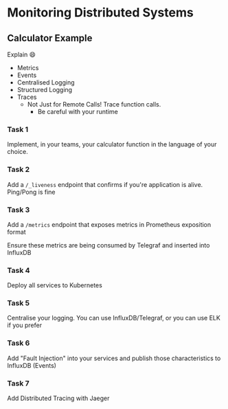 # Monitoring Distributed Systems

## Calculator Example

Explain 😄

- Metrics
- Events
- Centralised Logging
- Structured Logging
- Traces
  - Not Just for Remote Calls! Trace function calls.
    - Be careful with your runtime

### Task 1

Implement, in your teams, your calculator function in the language of your choice.

### Task 2

Add a `/_liveness` endpoint that confirms if you're application is alive. Ping/Pong is fine

### Task 3

Add a `/metrics` endpoint that exposes metrics in Prometheus exposition format

Ensure these metrics are being consumed by Telegraf and inserted into InfluxDB

### Task 4

Deploy all services to Kubernetes

### Task 5

Centralise your logging. You can use InfluxDB/Telegraf, or you can use ELK if you prefer

### Task 6

Add "Fault Injection" into your services and publish those characteristics to InfluxDB (Events)

### Task 7

Add Distributed Tracing with Jaeger

